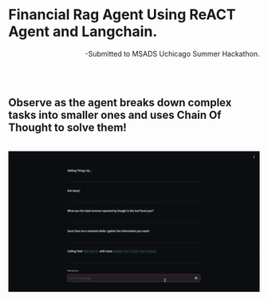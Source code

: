 <h1>Financial Rag Agent Using ReACT Agent and Langchain.</h1>
<p align="right">-Submitted to MSADS Uchicago Summer Hackathon.</p>
<br><br>
<h2>Observe as the agent breaks down complex tasks into smaller ones and uses Chain Of Thought to solve them!</h2>
<br>
<img src="https://github.com/aayushv001/ReactFinancialRAG/blob/main/demo.gif"/>

